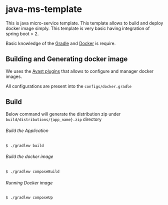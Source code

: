 # java-ms-template
This is java micro-service template. This template allows to build and deploy docker image simply.
This template is very basic having integration of spring boot > 2.

Basic knowledge of the [Gradle](https://gradle.org) and [Docker](https://www.docker.com/) is 
require.

## Building and Generating docker image
We uses the [Avast plugins](https://github.com/avast/gradle-docker-compose-plugin) 
that allows to configure and manager docker images.

All configurations are present into the `configs/docker.gradle`

## Build
Below command will generate the distribution zip under `build/distributions/{app_name}.zip` directory

###### Build the Application
~~~~
$ ./gradlew build
~~~~

###### Build the docker image
~~~~
$ ./gradlew composeBuild
~~~~

###### Running Docker image
~~~~
$ ./gradlew composeUp
~~~~